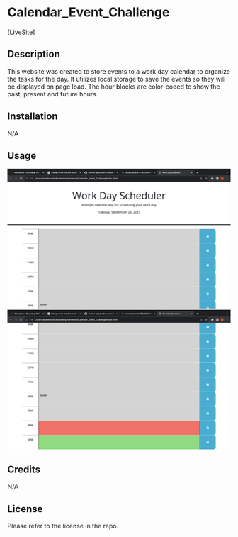 # Calendar_Event_Challenge
[LiveSite]

## Description
This website was created to store events to a work day calendar to organize the tasks for the day. It utilizes local storage to save the events so they will be displayed on page load. The hour blocks are color-coded to show the past, present and future hours. 

## Installation
N/A

## Usage 
![Alt Text](./assets/images/screenshot1.png)
![Alt Text](./assets/images/screenshot2.png)

## Credits

N/A

## License 

Please refer to the license in the repo.

